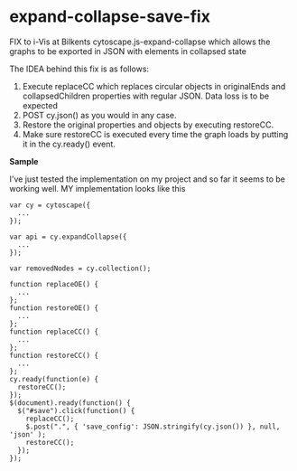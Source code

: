 # expand-collapse-save-fix

FIX to i-Vis at Bilkents cytoscape.js-expand-collapse which allows the graphs to be exported in JSON with elements in collapsed state

The IDEA behind this fix is as follows:

1. Execute replaceCC which replaces circular objects in originalEnds and collapsedChildren properties with regular JSON. Data loss is to be expected
2. POST cy.json() as you would in any case.
3. Restore the original properties and objects by executing restoreCC.
4. Make sure restoreCC is executed every time the graph loads by putting it in the cy.ready() event. 

__Sample__ 

I've just tested the implementation on my project and so far it seems to be working well. MY implementation looks like this 

```
var cy = cytoscape({
  ...
});

var api = cy.expandCollapse({
  ...
});

var removedNodes = cy.collection();

function replaceOE() {
  ...
};
function restoreOE() {
  ...
};
function replaceCC() {
  ...
};
function restoreCC() {
  ...
};
cy.ready(function(e) {
  restoreCC();
});
$(document).ready(function() {
  $("#save").click(function() {
    replaceCC();
    $.post(".", { 'save_config': JSON.stringify(cy.json()) }, null, 'json' );
    restoreCC();
  });
});
```




